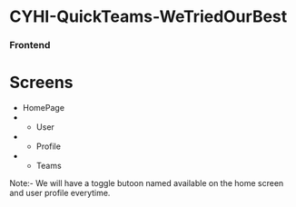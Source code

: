 # CYHI-QuickTeams-WeTriedOurBest


### Frontend 

# Screens 
 - HomePage
 - - User <!--Kinda similar to Profile   -->
 - -  Profile
 - - Teams

 Note:- We will have a toggle butoon named available on the home screen and user profile everytime. 
 

